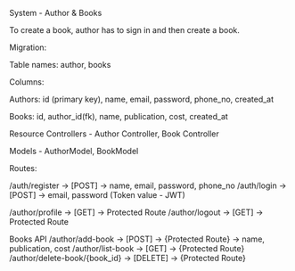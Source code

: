 System - Author & Books

To create a book, author has to sign in and then create a book.
 
Migration: 

Table names: author, books

Columns: 

Authors:  id (primary key), name, email, password, phone_no, created_at

Books: id, author_id(fk), name, publication, cost, created_at

Resource Controllers - Author Controller, Book Controller

Models -  AuthorModel, BookModel

Routes:

/auth/register -> [POST] -> name, email, password, phone_no
/auth/login -> [POST] -> email, password (Token value - JWT)

/author/profile -> [GET] -> Protected Route
/author/logout -> [GET] -> Protected Route


Books API
/author/add-book -> [POST] -> {Protected Route} -> name, publication, cost
/author/list-book -> [GET] -> {Protected Route} 
/author/delete-book/{book_id} -> [DELETE] -> {Protected Route} 


